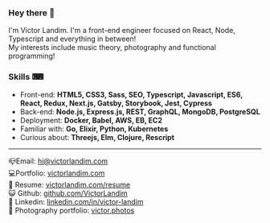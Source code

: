 ### Hey there 👋

I'm Victor Landim. I'm a front-end engineer focused on React, Node, Typescript and everything in between!\
My interests include music theory, photography and functional programming!

### Skills ⌨
- Front-end: **HTML5, CSS3, Sass, SEO, Typescript, Javascript, ES6, React, Redux, Next.js, Gatsby, Storybook, Jest, Cypress**
- Back-end: **Node.js, Express.js, REST, GraphQL, MongoDB, PostgreSQL**
- Deployment: **Docker, Babel, AWS, EB, EC2**
- Familiar with: **Go, Elixir, Python, Kubernetes**
- Curious about: **Threejs, Elm, Clojure, Rescript**

---

📪Email: [hi@victorlandim.com](mailto:hi@victorlandim.com)\
💻Portfolio: [victorlandim.com](https://victorlandim.com)\
📄 Resume: [victorlandim.com/resume](https://victorlandim.com/resume)\
😺 Github: [github.com/VictorLandim](https://github.com/VictorLandim)\
💼 Linkedin: [linkedin.com/in/victor-landim](https://linkedin.com/in/victor-landim/?locale=en_US)\
📸 Photography portfolio: [victor.photos](https://victor.photos)
